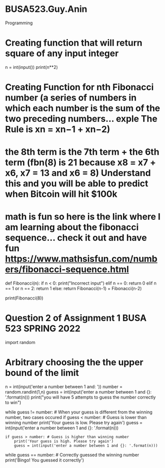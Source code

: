 # BUSA523.Guy.Anin
Programming


# Creating function that will return square of any input integer
n = int(input())
print(n**2)



# Creating Function for nth Fibonacci number (a series of numbers in which each number is the sum of the two preceding numbers... exple The Rule is xn = xn−1 + xn−2)
# the 8th term is the 7th term + the 6th term (fbn(8) is 21 because x8 = x7 + x6, x7 = 13 and x6 = 8) Understand this and you will be able to predict when Bitcoin will hit $100k
# math is fun so here is  the link where  I am learning about the fibonacci sequence... check it out and have fun https://www.mathsisfun.com/numbers/fibonacci-sequence.html 

def Fibonacci(n):
    if n < 0:
        print("Incorrect input")
    elif n == 0:
        return 0
    elif n == 1 or n == 2:
        return 1
    else:
        return Fibonacci(n-1) + Fibonacci(n-2)
 
print(Fibonacci(8))


# Question 2 of Assignment 1 BUSA 523 SPRING 2022

import random

# Arbitrary choosing the  the upper bound of the limit
n = int(input('enter a number between 1 and: '))
number = random.randint(1,n)
guess = int(input('enter a number between 1 and {}: '.format(n)))
print("you will have 5 attempts to guess the number correctly to win")

while guess != number: # When your guess is different from the winning number, two cases occured
    if guess < number: # Guess is lower than winning number 
        print('Your guess is low. Please try again')
        guess = int(input('enter a number between 1 and {}: '.format(n)))



    if guess > number: # Guess is higher than winning number
        print('Your guess is high. Please try again')
        guess = int(input('enter a number between 1 and {}: '.format(n)))


while guess == number: # Correctly guessed the winning number 
    print('Bingo! You guessed it correctly')
    
